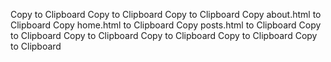 <cbn-copy-clipboard value='&lt;html&gt;\n&#9;&lt;head&gt;\n\n&#9;&#9;&lt;title&gt;Site Loader&lt;/title&gt;\n\n&#9;&lt;/head&gt;\n&#9;&lt;body&gt;\n\n&#9;&#9;&lt;h1&gt;Anthony&rsquo;s Site Loader&lt;/h1&gt;\n\n&#9;&#9;&lt;a href=&quot;#&quot;&gt;Home&lt;/a&gt;\n&#9;&#9;&lt;a href=&quot;#posts&quot;&gt;Posts&lt;/a&gt;\n&#9;&#9;&lt;a href=&quot;#about&quot;&gt;About Me&lt;/a&gt;\n\n&#9;&#9;&lt;hr&gt;\n\n&#9;&lt;/body&gt;\n&lt;/html&gt;' class='center'><paper-button raised>Copy to Clipboard</paper-button>
<cbn-copy-clipboard value='&lt;script src=&quot;assets/jquery.min.js&quot;&gt;&lt;/script&gt;' class='center'><paper-button raised>Copy to Clipboard</paper-button>
<cbn-copy-clipboard value='&#9;&#9;&lt;div id=&quot;siteloader-pagecontainer&quot;&gt;Loading...&lt;/div&gt;\n&#9;&#9;&lt;script src=&quot;assets/siteloader.js&quot;&gt;&lt;/script&gt;' class='center'><paper-button raised>Copy to Clipboard</paper-button>
<cbn-copy-clipboard value='&lt;h3&gt;This is where you will learn about me&lt;/h3&gt;\n\n&lt;p&gt;My name is Anthony. I love coding.&lt;/p&gt;\n\n&lt;p&gt;I am cool.&lt;/p&gt;' class='center'><paper-button raised>Copy about.html to Clipboard</paper-button>
<cbn-copy-clipboard value='&lt;h3&gt;This is my homepage&lt;/h3&gt;\n\n&lt;p&gt;My homepage will show stuff in my home.&lt;/p&gt;\n' class='center'><paper-button raised>Copy home.html to Clipboard</paper-button>
<cbn-copy-clipboard value='&lt;h3&gt;Here are some posts you can see.&lt;/h3&gt;\n\n&lt;p&gt;Post 1.&lt;/p&gt;\n\n&lt;ul&gt;\n&#9;&lt;li&gt;Post 1: This is my first post.&lt;/li&gt;\n&#9;&lt;li&gt;Post 2: My second is good to read.&lt;/li&gt;\n&#9;&lt;li&gt;Post 3: Tri this one&lt;/li&gt;\n&#9;&lt;li&gt;Post 4: For ones two free&lt;/li&gt;\n&#9;&lt;li&gt;Post 5: *****&lt;/li&gt;\n&lt;/ul&gt;' class='center'><paper-button raised>Copy posts.html to Clipboard</paper-button>
<cbn-copy-clipboard value='alert(&quot;Site Loader Here&quot;);' class='center'><paper-button raised>Copy to Clipboard</paper-button>
<cbn-copy-clipboard value='// Loads the given page from the url&rsquo;s #\n$(window).on(&quot;hashchange&quot;, function (e) {\n&#9;alert(&quot;Site Loader Here&quot;);\n});' class='center'><paper-button raised>Copy to Clipboard</paper-button>
<cbn-copy-clipboard value='function loadPageFromHashToId(id) {\n&#9;$(id).html(window.location.hash + &quot; loading...&quot;);\n}\n\n// Loads the given page from the url&rsquo;s #\n$(window).on(&quot;hashchange&quot;, function (e) {\n&#9;loadPageFromHashToId(&quot;#siteloader-pagecontainer&quot;);\n});' class='center'><paper-button raised>Copy to Clipboard</paper-button>
<cbn-copy-clipboard value='function getUrlFromHash(hash) {\n&#9;var url;\n&#9;switch (hash) {\n&#9;&#9;case &quot;&quot;:&#9;url = &quot;pages/home.html&quot;;&#9;break;\n&#9;&#9;case &quot;#&quot;:&#9;url = &quot;pages/home.html&quot;;&#9;break;\n&#9;&#9;default:&#9;url = &quot;pages/&quot;+hash.split(&quot;#&quot;)[1]+&quot;.html&quot;;\n&#9;}\n&#9;return url;\n}\n\nfunction loadPageFromHashToId(id) {\n&#9;var hashURL = getUrlFromHash(window.location.hash);\n&#9;$(id).html(hashURL + &quot; loading...&quot;);\n}\n\n// Loads the given page from the url&rsquo;s #\n$(window).on(&quot;hashchange&quot;, function (e) {\n&#9;loadPageFromHashToId(&quot;#siteloader-pagecontainer&quot;);\n});' class='center'><paper-button raised>Copy to Clipboard</paper-button>
<cbn-copy-clipboard value='function getUrlFromHash(hash) {\n&#9;var url;\n&#9;switch (hash) {\n&#9;&#9;case &quot;&quot;:&#9;url = &quot;pages/home.html&quot;;&#9;break;\n&#9;&#9;case &quot;#&quot;:&#9;url = &quot;pages/home.html&quot;;&#9;break;\n&#9;&#9;default:&#9;url = &quot;pages/&quot;+hash.split(&quot;#&quot;)[1]+&quot;.html&quot;;\n&#9;}\n&#9;return url;\n}\n\nfunction loadPageFromHashToId(id) {\n&#9;var hashURL = getUrlFromHash(window.location.hash);\n&#9;$(id).html(hashURL + &quot; loading...&quot;);\n&#9;$(id).load(hashURL);\n}\n\n// Loads the given page from the url&rsquo;s #\n$(window).on(&quot;hashchange&quot;, function (e) {\n&#9;loadPageFromHashToId&quot;#siteloader-pagecontainer&quot;);\n});\n\n// Run on page load\nloadPageFromHashToId(&quot;#siteloader-pagecontainer&quot;);' class='center'><paper-button raised>Copy to Clipboard</paper-button>